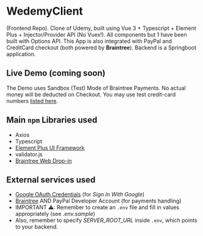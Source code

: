 # WedemyClient

(Frontend Repo). Clone of Udemy, built using Vue 3 + Typescript + Element Plus + Injector/Provider API (No Vuex!). All components but 1 have been built with Options API. This App is also integrated with PayPal and CreditCard checkout (both powered by **Braintree**). Backend is a Springboot application.

## Live Demo (coming soon)
The Demo uses Sandbox (Test) Mode of Braintree Payments. No actual money will be deducted on Checkout. You may use test credit-card numbers [listed here](https://developer.paypal.com/braintree/docs/guides/credit-cards/testing-go-live/java).

## Main `npm` Libraries used

- Axios
- Typescript
- [Element Plus UI Framework](https://element-plus.org/en-US/)
- validator.js
- [Braintree Web Drop-in ](https://www.npmjs.com/package/braintree-web-drop-in)

## External services used
- [Google OAuth Credentials](https://console.developers.google.com/apis/credentials) (for _Sign In With Google_)
- [Braintree](https://developer.paypal.com/braintree/docs) AND PayPal Developer Account (for payments handling)
- IMPORTANT ⚠: Remember to create an `.env` file and fill in values appropriately (see _.env.sample_)
- Also, remember to specify *SERVER_ROOT_URL* inside `.env`, which points to your backend.
